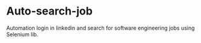 # Auto-search-job
Automation login in linkedin and search for software engineering jobs using Selenium lib.
